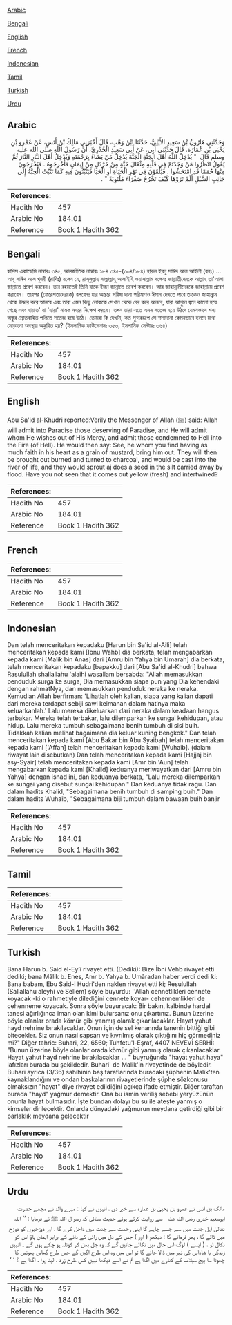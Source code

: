[Arabic](#arabic)

[Bengali](#bengali)

[English](#english)

[French](#french)

[Indonesian](#indonesian)

[Tamil](#tamil)

[Turkish](#turkish)

[Urdu](#urdu)

## Arabic


<div dir="rtl" lang="ar" style={{fontSize:'larger',backgroundColor:'#f8f9fa',padding:20}}>
وَحَدَّثَنِي هَارُونُ بْنُ سَعِيدٍ الأَيْلِيُّ، حَدَّثَنَا ابْنُ وَهْبٍ، قَالَ أَخْبَرَنِي مَالِكُ بْنُ أَنَسٍ، عَنْ عَمْرِو بْنِ يَحْيَى بْنِ عُمَارَةَ، قَالَ حَدَّثَنِي أَبِي، عَنْ أَبِي سَعِيدٍ الْخُدْرِيِّ، أَنَّ رَسُولَ اللَّهِ صلى الله عليه وسلم قَالَ ‏ "‏ يُدْخِلُ اللَّهُ أَهْلَ الْجَنَّةِ الْجَنَّةَ يُدْخِلُ مَنْ يَشَاءُ بِرَحْمَتَهِ وَيُدْخِلُ أَهْلَ النَّارِ النَّارَ ثُمَّ يَقُولُ انْظُرُوا مَنْ وَجَدْتُمْ فِي قَلْبِهِ مِثْقَالَ حَبَّةٍ مِنْ خَرْدَلٍ مِنْ إِيمَانٍ فَأَخْرِجُوهُ ‏.‏ فَيُخْرَجُونَ مِنْهَا حُمَمًا قَدِ امْتَحَشُوا ‏.‏ فَيُلْقَوْنَ فِي نَهْرِ الْحَيَاةِ أَوِ الْحَيَا فَيَنْبُتُونَ فِيهِ كَمَا تَنْبُتُ الْحِبَّةُ إِلَى جَانِبِ السَّيْلِ أَلَمْ تَرَوْهَا كَيْفَ تَخْرُجُ صَفْرَاءَ مُلْتَوِيَةً ‏"‏ ‏.‏
</div>
<div style={{backgroundColor:'#f8f9fa',padding:20, marginBottom: 10}}><table> <thead> <tr> <th>References:</th> <th></th> </tr> </thead> <tbody><tr><td>Hadith No</td><td>457</td></tr><tr><td>Arabic No</td><td>184.01</td></tr><tr><td>Reference</td><td>Book 1 Hadith 362</td></tr></tbody></table></div>

## Bengali


<div dir="ltr" lang="bn" style={{fontSize:'larger',backgroundColor:'#f8f9fa',padding:20}}>
হাদিস একাডেমি নাম্বারঃ ৩৪৫, আন্তর্জাতিক নাম্বারঃ ১৮৪ ৩৪৫-(৩০৪/১৮৪) হারূন ইবনু সাঈদ আল আইলী (রহঃ) ... আবূ সাঈদ আল খুদরী (রাযিঃ) বলেন যে, রাসূলুল্লাহ সাল্লাল্লাহু আলাইহি ওয়াসাল্লাম বলেনঃ জান্নাতীদেরকে আল্লাহ তা'আলা জান্নাতে প্রবেশ করবেন। তার রহমতেই তিনি যাকে ইচ্ছা জান্নাতে প্রবেশ করবেন। আর জাহান্নামীদেরকে জাহান্নামে প্রবেশ করাবেন। তারপর (ফেরেশতাদেরকে) বলবেনঃ যার অন্তরে সরিষা দানা পরিমাণও ঈমান দেখতে পাবে তাকেও জাহান্নাম থেকে উদ্ধার করে আনবে এবং তারা এমন কিছু লোককে সেখান থেকে বের করে আনবে, যারা আগুনে জ্বলে কালো হয়ে গেছে এবং হায়াত' বা 'হায়া' নামক নহরে নিক্ষেপ করবে। তখন তারা এতে এমন সতেজ হয়ে উঠবে যেমনভাবে শস্য অঙ্কুর স্রোতবাহিত পলিতে সতেজ হয়ে উঠে। তোমরা কি দেখনি, কত সুন্দররূপে সে শস্যদানা কেমনভাবে হলদে মাথা মোড়ানো অবস্থায় অঙ্কুরিত হয়? (ইসলামিক ফাউন্ডেশনঃ ৩৫৩, ইসলামিক সেন্টারঃ ৩৬৪)
</div>
<div style={{backgroundColor:'#f8f9fa',padding:20, marginBottom: 10}}><table> <thead> <tr> <th>References:</th> <th></th> </tr> </thead> <tbody><tr><td>Hadith No</td><td>457</td></tr><tr><td>Arabic No</td><td>184.01</td></tr><tr><td>Reference</td><td>Book 1 Hadith 362</td></tr></tbody></table></div>

## English


<div dir="ltr" lang="en" style={{fontSize:'larger',backgroundColor:'#f8f9fa',padding:20}}>
Abu Sa'id al-Khudri reported:Verily the Messenger of Allah (ﷺ) said: Allah will admit into Paradise those deserving of Paradise, and He will admit whom He wishes out of His Mercy, and admit those condemned to Hell into the Fire (of Hell). He would then say: See, he whom you find having as much faith in his heart as a grain of mustard, bring him out. They will then be brought out burned and turned to charcoal, and would be cast into the river of life, and they would sprout aj does a seed in the silt carried away by flood. Have you not seen that it comes out yellow (fresh) and intertwined?
</div>
<div style={{backgroundColor:'#f8f9fa',padding:20, marginBottom: 10}}><table> <thead> <tr> <th>References:</th> <th></th> </tr> </thead> <tbody><tr><td>Hadith No</td><td>457</td></tr><tr><td>Arabic No</td><td>184.01</td></tr><tr><td>Reference</td><td>Book 1 Hadith 362</td></tr></tbody></table></div>

## French


<div dir="ltr" lang="fr" style={{fontSize:'larger',backgroundColor:'#f8f9fa',padding:20}}>

</div>
<div style={{backgroundColor:'#f8f9fa',padding:20, marginBottom: 10}}><table> <thead> <tr> <th>References:</th> <th></th> </tr> </thead> <tbody><tr><td>Hadith No</td><td>457</td></tr><tr><td>Arabic No</td><td>184.01</td></tr><tr><td>Reference</td><td>Book 1 Hadith 362</td></tr></tbody></table></div>

## Indonesian


<div dir="ltr" lang="id" style={{fontSize:'larger',backgroundColor:'#f8f9fa',padding:20}}>
Dan telah menceritakan kepadaku [Harun bin Sa'id al-Aili] telah menceritakan kepada kami [Ibnu Wahb] dia berkata, telah mengabarkan kepada kami [Malik bin Anas] dari [Amru bin Yahya bin Umarah] dia berkata, telah menceritakan kepadaku [bapakku] dari [Abu Sa'id al-Khudri] bahwa Rasulullah shallallahu 'alaihi wasallam bersabda: "Allah memasukkan penduduk surga ke surga, Dia memasukkan siapa pun yang Dia kehendaki dengan rahmatNya, dan memasukkan penduduk neraka ke neraka. Kemudian Allah berfirman: 'Lihatlah oleh kalian, siapa yang kalian dapati dari mereka terdapat sebiji sawi keimanan dalam hatinya maka keluarkanlah.' Lalu mereka dikeluarkan dari neraka dalam keadaan hangus terbakar. Mereka telah terbakar, lalu dilemparkan ke sungai kehidupan, atau hidup. Lalu mereka tumbuh sebagaimana benih tumbuh di sisi buih. Tidakkah kalian melihat bagaimana dia keluar kuning bengkok." Dan telah menceritakan kepada kami [Abu Bakar bin Abu Syaibah] telah menceritakan kepada kami ['Affan] telah menceritakan kepada kami [Wuhaib]. (dalam riwayat lain disebutkan) Dan telah menceritakan kepada kami [Hajjaj bin asy-Syair] telah menceritakan kepada kami [Amr bin 'Aun] telah mengabarkan kepada kami [Khalid] keduanya meriwayatkan dari [Amru bin Yahya] dengan isnad ini, dan keduanya berkata, "Lalu mereka dilemparkan ke sungai yang disebut sungai kehidupan." Dan keduanya tidak ragu. Dan dalam hadits Khalid, "Sebagaimana benih tumbuh di samping buih." Dan dalam hadits Wuhaib, "Sebagaimana biji tumbuh dalam bawaan buih banjir
</div>
<div style={{backgroundColor:'#f8f9fa',padding:20, marginBottom: 10}}><table> <thead> <tr> <th>References:</th> <th></th> </tr> </thead> <tbody><tr><td>Hadith No</td><td>457</td></tr><tr><td>Arabic No</td><td>184.01</td></tr><tr><td>Reference</td><td>Book 1 Hadith 362</td></tr></tbody></table></div>

## Tamil


<div dir="ltr" lang="ta" style={{fontSize:'larger',backgroundColor:'#f8f9fa',padding:20}}>

</div>
<div style={{backgroundColor:'#f8f9fa',padding:20, marginBottom: 10}}><table> <thead> <tr> <th>References:</th> <th></th> </tr> </thead> <tbody><tr><td>Hadith No</td><td>457</td></tr><tr><td>Arabic No</td><td>184.01</td></tr><tr><td>Reference</td><td>Book 1 Hadith 362</td></tr></tbody></table></div>

## Turkish


<div dir="ltr" lang="tr" style={{fontSize:'larger',backgroundColor:'#f8f9fa',padding:20}}>
Bana Harun b. Said el-Eylî rivayet etti. (Dediki): Bize İbni Vehb rivayet etti dediki; bana Mâlik b. Enes, Amr b. Yahya b. Umâradan haber verdi dedi ki: Bana babam, Ebu Said-i Hudri'den naklen rivayet etti ki; Resulullah (Sallallahu aleyhi ve Sellem) şöyle buyurdu: ''Allah cennetlikleri cennete koyacak -ki o rahmetiyle dilediğini cennete koyar- cehennemlikleri de cehenneme koyacak. Sonra şöyle buyuracak: Bir bakın, kalbinde hardal tanesi ağırlığınca iman olan kimi bulursanız onu çıkartınız. Bunun üzerine böyle olanlar orada kömür gibi yanmış olarak çıkarılacaklar. Hayat yahut hayd nehrine bırakılacaklar. Onun için de sel kenannda tanenin bittiği gibi bitecekler. Siz onun nasıl sapsarı ve kıvrılmış olarak çıktığını hiç görmediniz mi?" Diğer tahric: Buhari, 22, 6560; Tuhfetu'l-Eşraf, 4407 NEVEVİ ŞERHİ: "Bunun üzerine böyle olanlar orada kömür gibi yanmış olarak çıkanlacaklar. Hayat yahut hayd nehrine bırakılacaklar ... " buyruğunda "hayat yahut haya" lafızları burada bu şekildedir. Buhari' de Malik'in rivayetinde de böyledir. Buhari ayrıca (3/36) sahihinin baş taraflarında buradaki şüphenin Malik'ten kaynaklandığını ve ondan başkalarının rivayetlerinde şüphe sözkonusu olmaksızın "hayat" diye rivayet edildiğini açıkça ifade etmiştir. Diğer taraftan burada "hayd" yağmur demektir. Ona bu ismin veriliş sebebi yeryüzünün onunla hayat bulmasıdır. İşte bundan dolayı bu su ile ateşte yanmış o kimseler dirilecektir. Onlarda dünyadaki yağmurun meydana getirdiği gibi bir parlaklık meydana gelecektir
</div>
<div style={{backgroundColor:'#f8f9fa',padding:20, marginBottom: 10}}><table> <thead> <tr> <th>References:</th> <th></th> </tr> </thead> <tbody><tr><td>Hadith No</td><td>457</td></tr><tr><td>Arabic No</td><td>184.01</td></tr><tr><td>Reference</td><td>Book 1 Hadith 362</td></tr></tbody></table></div>

## Urdu


<div dir="rtl" lang="ur" style={{fontSize:'larger',backgroundColor:'#f8f9fa',padding:20}}>
مالک بن انس نے عمرو بن یحییٰ بن عمارہ سے خبر دی ، انہوں نے کہا : میرے والد نے مجھے حضرت ابوسعید خدری ‌رضی ‌اللہ ‌عنہ ‌ ‌ سے روایت کرتے ہوئے حدیث سنائی کہ رسو ل اللہ ﷺ نے فرمایا : ’’ اللہ تعالیٰ اہل جنت میں سے جسے چاہے گا اپنی رحمت سے جنت میں داخل کرے گا ، اور دوزخیوں کو دوزخ میں ڈالے گا ، پھر فرمائے گا : دیکھو ( اور ) جس کے دل میں رائی کے دانے کے برابر ایمان پاؤ اس کو نکال لو ، ( ایسے ) لوگ اس حال میں نکالے جائیں گے کہ وہ جل بھن کر کوئلہ ہو چکے ہوں گے ۔ انہیں زندگی یا شادابی کی نہر میں ڈالا جائے گا تو اس میں وہ اس طرح اگیں گے جس طرح گھاس پھونس کا چھوٹا سا بیج سیلاب کے کنارے میں اگتا ہے تم نے اسے دیکھا نہیں کس طرح زرد ، لپٹا ہوا ، اگتا ہے ؟ ‘ ‘
</div>
<div style={{backgroundColor:'#f8f9fa',padding:20, marginBottom: 10}}><table> <thead> <tr> <th>References:</th> <th></th> </tr> </thead> <tbody><tr><td>Hadith No</td><td>457</td></tr><tr><td>Arabic No</td><td>184.01</td></tr><tr><td>Reference</td><td>Book 1 Hadith 362</td></tr></tbody></table></div>